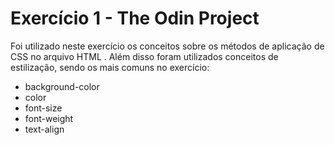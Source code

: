 # Exercício 1 - The Odin Project 

Foi utilizado neste exercício os conceitos sobre os métodos de aplicação de CSS no arquivo HTML . Além disso foram utilizados conceitos de estilização, sendo os mais comuns no exercício: 

 - background-color 
 - color 
 - font-size 
 - font-weight 
 - text-align 

